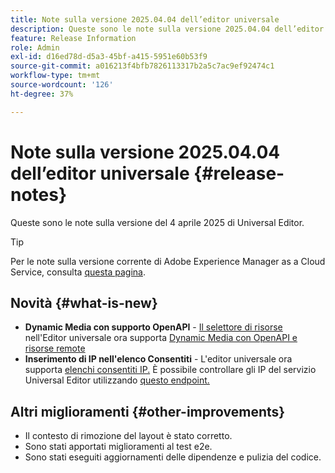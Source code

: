 ```yaml
---
title: Note sulla versione 2025.04.04 dell’editor universale
description: Queste sono le note sulla versione 2025.04.04 dell’editor universale.
feature: Release Information
role: Admin
exl-id: d16ed78d-d5a3-45bf-a415-5951e60b53f9
source-git-commit: a016213f4bfb7826113317b2a5c7ac9ef92474c1
workflow-type: tm+mt
source-wordcount: '126'
ht-degree: 37%

---
```



# Note sulla versione 2025.04.04 dell’editor universale {#release-notes}

Queste sono le note sulla versione del 4 aprile 2025 di Universal Editor.

>[!TIP]
>
>Per le note sulla versione corrente di Adobe Experience Manager as a Cloud Service, consulta [questa pagina](/help/release-notes/release-notes-cloud/release-notes-current.md).

## Novità {#what-is-new}

* **Dynamic Media con supporto OpenAPI** - [Il selettore di risorse](/help/assets/overview-asset-selector.md#repository-switcher) nell&#39;Editor universale ora supporta [Dynamic Media con OpenAPI e risorse remote](/help/assets/integrate-remote-approved-assets-with-sites.md)
* **Inserimento di IP nell&#39;elenco Consentiti** - L&#39;editor universale ora supporta [elenchi consentiti IP.](/help/implementing/cloud-manager/ip-allow-lists/introduction.md) È possibile controllare gli IP del servizio Universal Editor utilizzando [questo endpoint.](http://universal-editor-service.adobe.io/ip-ranges)

## Altri miglioramenti {#other-improvements}

* Il contesto di rimozione del layout è stato corretto.
* Sono stati apportati miglioramenti al test e2e.
* Sono stati eseguiti aggiornamenti delle dipendenze e pulizia del codice.
